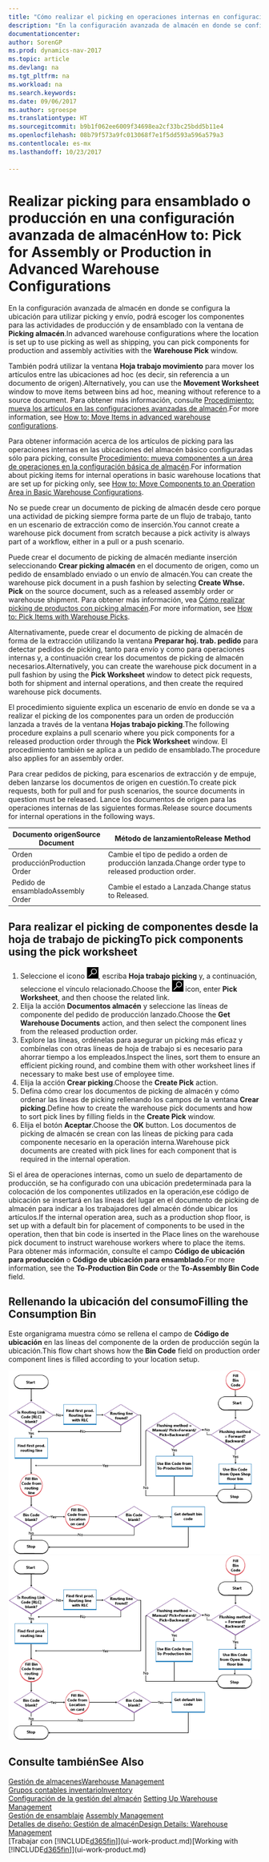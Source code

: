 ```yaml
---
title: "Cómo realizar el picking en operaciones internas en configuraciones avanzadas de almacén"
description: "En la configuración avanzada de almacén en donde se configura la ubicación para utilizar picking y envío, podrá escoger los componentes para las actividades de producción y de ensamblado con la ventana de **Picking almacén**."
documentationcenter: 
author: SorenGP
ms.prod: dynamics-nav-2017
ms.topic: article
ms.devlang: na
ms.tgt_pltfrm: na
ms.workload: na
ms.search.keywords: 
ms.date: 09/06/2017
ms.author: sgroespe
ms.translationtype: HT
ms.sourcegitcommit: b9b1f062ee6009f34698ea2cf33bc25bdd5b11e4
ms.openlocfilehash: 08b79f573a9fc013068f7e1f5dd593a596a579a3
ms.contentlocale: es-mx
ms.lasthandoff: 10/23/2017

---
```

# <a name="how-to-pick-for-assembly-or-production-in-advanced-warehouse-configurations"></a><span data-ttu-id="767c7-103">Realizar picking para ensamblado o producción en una configuración avanzada de almacén</span><span class="sxs-lookup"><span data-stu-id="767c7-103">How to: Pick for Assembly or Production in Advanced Warehouse Configurations</span></span>
<span data-ttu-id="767c7-104">En la configuración avanzada de almacén en donde se configura la ubicación para utilizar picking y envío, podrá escoger los componentes para las actividades de producción y de ensamblado con la ventana de **Picking almacén**.</span><span class="sxs-lookup"><span data-stu-id="767c7-104">In advanced warehouse configurations where the location is set up to use picking as well as shipping, you can pick components for production and assembly activities with the **Warehouse Pick** window.</span></span>  

<span data-ttu-id="767c7-105">También podrá utilizar la ventana **Hoja trabajo movimiento** para mover los artículos entre las ubicaciones ad hoc (es decir, sin referencia a un documento de origen).</span><span class="sxs-lookup"><span data-stu-id="767c7-105">Alternatively, you can use the **Movement Worksheet** window to move items between bins ad hoc, meaning without reference to a source document.</span></span> <span data-ttu-id="767c7-106">Para obtener más información, consulte [Procedimiento: mueva los artículos en las configuraciones avanzadas de almacén](warehouse-how-to-move-items-in-advanced-warehousing.md).</span><span class="sxs-lookup"><span data-stu-id="767c7-106">For more information, see [How to: Move Items in advanced warehouse configurations](warehouse-how-to-move-items-in-advanced-warehousing.md).</span></span>  

<span data-ttu-id="767c7-107">Para obtener información acerca de los artículos de picking para las operaciones internas en las ubicaciones del almacén básico configuradas sólo para picking, consulte [Procedimiento: mueva componentes a un área de operaciones en la configuración básica de almacén](warehouse-how-to-move-components-to-an-operation-area-in-basic-warehousing.md).</span><span class="sxs-lookup"><span data-stu-id="767c7-107">For information about picking items for internal operations in basic warehouse locations that are set up for picking only, see [How to: Move Components to an Operation Area in Basic Warehouse Configurations](warehouse-how-to-move-components-to-an-operation-area-in-basic-warehousing.md).</span></span>  

<span data-ttu-id="767c7-108">No se puede crear un documento de picking de almacén desde cero porque una actividad de picking siempre forma parte de un flujo de trabajo, tanto en un escenario de extracción como de inserción.</span><span class="sxs-lookup"><span data-stu-id="767c7-108">You cannot create a warehouse pick document from scratch because a pick activity is always part of a workflow, either in a pull or a push scenario.</span></span>  

<span data-ttu-id="767c7-109">Puede crear el documento de picking de almacén mediante inserción seleccionando **Crear picking almacén** en el documento de origen, como un pedido de ensamblado enviado o un envío de almacén.</span><span class="sxs-lookup"><span data-stu-id="767c7-109">You can create the warehouse pick document in a push fashion by selecting **Create Whse. Pick** on the source document, such as a released assembly order or warehouse shipment.</span></span> <span data-ttu-id="767c7-110">Para obtener más información, vea [Cómo realizar picking de productos con picking almacén](warehouse-how-to-pick-items-for-warehouse-shipment.md).</span><span class="sxs-lookup"><span data-stu-id="767c7-110">For more information, see [How to: Pick Items with Warehouse Picks](warehouse-how-to-pick-items-for-warehouse-shipment.md).</span></span>  

<span data-ttu-id="767c7-111">Alternativamente, puede crear el documento de picking de almacén de forma de la extracción utilizando la ventana **Preparar hoj. trab. pedido** para detectar pedidos de picking, tanto para envío y como para operaciones internas y, a continuación crear los documentos de picking de almacén necesarios.</span><span class="sxs-lookup"><span data-stu-id="767c7-111">Alternatively, you can create the warehouse pick document in a pull fashion by using the **Pick Worksheet** window to detect pick requests, both for shipment and internal operations, and then create the required warehouse pick documents.</span></span>  

<span data-ttu-id="767c7-112">El procedimiento siguiente explica un escenario de envío en donde se va a realizar el picking de los componentes para un orden de producción lanzada a través de la ventana **Hojas trabajo picking**.</span><span class="sxs-lookup"><span data-stu-id="767c7-112">The following procedure explains a pull scenario where you pick components for a released production order through the **Pick Worksheet** window.</span></span> <span data-ttu-id="767c7-113">El procedimiento también se aplica a un pedido de ensamblado.</span><span class="sxs-lookup"><span data-stu-id="767c7-113">The procedure also applies for an assembly order.</span></span>  

<span data-ttu-id="767c7-114">Para crear pedidos de picking, para escenarios de extracción y de empuje, deben lanzarse los documentos de origen en cuestión.</span><span class="sxs-lookup"><span data-stu-id="767c7-114">To create pick requests, both for pull and for push scenarios, the source documents in question must be released.</span></span> <span data-ttu-id="767c7-115">Lance los documentos de origen para las operaciones internas de las siguientes formas.</span><span class="sxs-lookup"><span data-stu-id="767c7-115">Release source documents for internal operations in the following ways.</span></span>  

|<span data-ttu-id="767c7-116">Documento origen</span><span class="sxs-lookup"><span data-stu-id="767c7-116">Source Document</span></span>|<span data-ttu-id="767c7-117">Método de lanzamiento</span><span class="sxs-lookup"><span data-stu-id="767c7-117">Release Method</span></span>|  
|---------------------|--------------------|  
|<span data-ttu-id="767c7-118">Orden producción</span><span class="sxs-lookup"><span data-stu-id="767c7-118">Production Order</span></span>|<span data-ttu-id="767c7-119">Cambie el tipo de pedido a orden de producción lanzada.</span><span class="sxs-lookup"><span data-stu-id="767c7-119">Change order type to released production order.</span></span>|  
|<span data-ttu-id="767c7-120">Pedido de ensamblado</span><span class="sxs-lookup"><span data-stu-id="767c7-120">Assembly Order</span></span>|<span data-ttu-id="767c7-121">Cambie el estado a Lanzada.</span><span class="sxs-lookup"><span data-stu-id="767c7-121">Change status to Released.</span></span>|  

## <a name="to-pick-components-using-the-pick-worksheet"></a><span data-ttu-id="767c7-122">Para realizar el picking de componentes desde la hoja de trabajo de picking</span><span class="sxs-lookup"><span data-stu-id="767c7-122">To pick components using the pick worksheet</span></span>  
1.  <span data-ttu-id="767c7-123">Seleccione el icono ![Buscar página o informe](media/ui-search/search_small.png "icono Buscar página o informe"), escriba **Hoja trabajo picking** y, a continuación, seleccione el vínculo relacionado.</span><span class="sxs-lookup"><span data-stu-id="767c7-123">Choose the ![Search for Page or Report](media/ui-search/search_small.png "Search for Page or Report icon") icon, enter **Pick Worksheet**, and then choose the related link.</span></span>  
2.  <span data-ttu-id="767c7-124">Elija la acción **Documentos almacén** y seleccione las líneas de componente del pedido de producción lanzado.</span><span class="sxs-lookup"><span data-stu-id="767c7-124">Choose the **Get Warehouse Documents** action, and then select the component lines from the released production order.</span></span>  
3.  <span data-ttu-id="767c7-125">Explore las líneas, ordénelas para asegurar un picking más eficaz y combínelas con otras líneas de hoja de trabajo si es necesario para ahorrar tiempo a los empleados.</span><span class="sxs-lookup"><span data-stu-id="767c7-125">Inspect the lines, sort them to ensure an efficient picking round, and combine them with other worksheet lines if necessary to make best use of employee time.</span></span>  
4.  <span data-ttu-id="767c7-126">Elija la acción **Crear picking**.</span><span class="sxs-lookup"><span data-stu-id="767c7-126">Choose the **Create Pick** action.</span></span>  
5.  <span data-ttu-id="767c7-127">Defina cómo crear los documentos de picking de almacén y cómo ordenar las líneas de picking rellenando los campos de la ventana **Crear picking**.</span><span class="sxs-lookup"><span data-stu-id="767c7-127">Define how to create the warehouse pick documents and how to sort pick lines by filling fields in the **Create Pick** window.</span></span>  
6.  <span data-ttu-id="767c7-128">Elija el botón **Aceptar**.</span><span class="sxs-lookup"><span data-stu-id="767c7-128">Choose the **OK** button.</span></span> <span data-ttu-id="767c7-129">Los documentos de picking de almacén se crean con las líneas de picking para cada componente necesario en la operación interna.</span><span class="sxs-lookup"><span data-stu-id="767c7-129">Warehouse pick documents are created with pick lines for each component that is required in the internal operation.</span></span>  

<span data-ttu-id="767c7-130">Si el área de operaciones internas, como un suelo de departamento de producción, se ha configurado con una ubicación predeterminada para la colocación de los componentes utilizados en la operación,ese código de ubicación se insertará en las líneas del lugar en el documento de picking de almacén para indicar a los trabajadores del almacén dónde ubicar los artículos.</span><span class="sxs-lookup"><span data-stu-id="767c7-130">If the internal operation area, such as a production shop floor, is set up with a default bin for placement of components to be used in the operation, then that bin code is inserted in the Place lines on the warehouse pick document to instruct warehouse workers where to place the items.</span></span> <span data-ttu-id="767c7-131">Para obtener más información, consulte el campo **Código de ubicación para producción** o **Código de ubicación para ensamblado**.</span><span class="sxs-lookup"><span data-stu-id="767c7-131">For more information, see the **To-Production Bin Code** or the **To-Assembly Bin Code** field.</span></span>

## <a name="filling-the-consumption-bin"></a><span data-ttu-id="767c7-132">Rellenando la ubicación del consumo</span><span class="sxs-lookup"><span data-stu-id="767c7-132">Filling the Consumption Bin</span></span>
<span data-ttu-id="767c7-133">Este organigrama muestra cómo se rellena el campo de **Código de ubicación** en las líneas del componente de la orden de producción según la ubicación.</span><span class="sxs-lookup"><span data-stu-id="767c7-133">This flow chart shows how the **Bin Code** field on production order component lines is filled according to your location setup.</span></span>

<span data-ttu-id="767c7-134">![Gráfico de flujo de ubicación](media/binflow.png "BinFlow")</span><span class="sxs-lookup"><span data-stu-id="767c7-134">![Bin flow chart](media/binflow.png "BinFlow")</span></span>  

## <a name="see-also"></a><span data-ttu-id="767c7-135">Consulte también</span><span class="sxs-lookup"><span data-stu-id="767c7-135">See Also</span></span>
[<span data-ttu-id="767c7-136">Gestión de almacenes</span><span class="sxs-lookup"><span data-stu-id="767c7-136">Warehouse Management</span></span>](warehouse-manage-warehouse.md)  
[<span data-ttu-id="767c7-137">Grupos contables inventario</span><span class="sxs-lookup"><span data-stu-id="767c7-137">Inventory</span></span>](inventory-manage-inventory.md)  
<span data-ttu-id="767c7-138">[Configuración de la gestión del almacén](warehouse-setup-warehouse.md)   </span><span class="sxs-lookup"><span data-stu-id="767c7-138">[Setting Up Warehouse Management](warehouse-setup-warehouse.md)   </span></span>  
<span data-ttu-id="767c7-139">[Gestión de ensamblaje](assembly-assemble-items.md)  </span><span class="sxs-lookup"><span data-stu-id="767c7-139">[Assembly Management](assembly-assemble-items.md)  </span></span>  
[<span data-ttu-id="767c7-140">Detalles de diseño: Gestión de almacén</span><span class="sxs-lookup"><span data-stu-id="767c7-140">Design Details: Warehouse Management</span></span>](design-details-warehouse-management.md)  
<span data-ttu-id="767c7-141">[Trabajar con [!INCLUDE[d365fin](includes/d365fin_md.md)]](ui-work-product.md)</span><span class="sxs-lookup"><span data-stu-id="767c7-141">[Working with [!INCLUDE[d365fin](includes/d365fin_md.md)]](ui-work-product.md)</span></span>

